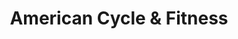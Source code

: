 ---
title: "American Cycle & Fitness"
url: /grand-ledge/american-cycle-and-fitness/
shop: bicycle
---